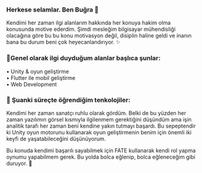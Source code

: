 ### Herkese selamlar. Ben Buğra 👋
<p>Kendimi her zaman ilgi alanlarım hakkında her konuya hakim olma konusunda motive ederdim. Şimdi mesleğim bilgisayar mühendisliği olacağına göre bu bu konu motivasyon değil, disiplin haline geldi ve inanın bana bu durum beni çok heyecanlandırıyor. ✨</p>

### 🔭Genel olarak ilgi duyduğum alanlar başlıca şunlar:</br>
• Unity & oyun geliştirme </br>
• Flutter ile mobil geliştirme</br>
• Web Development</br>

### 🌱 Şuanki süreçte öğrendiğim tenkolojiler:
<p>Kendimi her zaman sanatçı ruhlu olarak gördüm. Belki de bu yüzden her zaman yazılımın görsel kısmıyla ilgilenmem gerektiğini düşündüm ama işin analitik tarafı her zaman beni kendine yakın tutmayı başardı. Bu sepeptendir ki Unity oyun motorunu kullanarak oyun geliştirmenin benim için önemli iki keyfi de yaşatabileceğini düşünüyorum.</p>
<p>Bu konuda kendimi başarılı sayabilmek için FATE kullanarak kendi rol yapma oynumu yapabilmem gerek. Bu yolda bolca eğlenip, bolca eğleneceğim gibi duruyor. 🥳</p>

<!--
**bgraokmush/bgraokmush** is a ✨ _special_ ✨ repository because its `README.md` (this file) appears on your GitHub profile.

Here are some ideas to get you started:

- 🔭 I’m currently working on ...
- 🌱 I’m currently learning ...
- 👯 I’m looking to collaborate on ...
- 🤔 I’m looking for help with ...
- 💬 Ask me about ...
- 📫 How to reach me: ...
- 😄 Pronouns: ...
- ⚡ Fun fact: ...
-->

